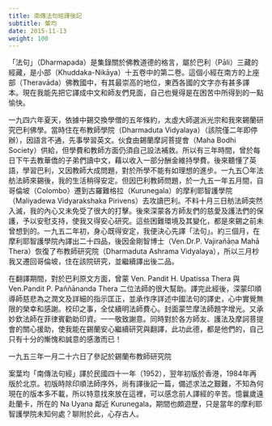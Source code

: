 ```yaml
---
title: 南傳法句經譯後記
subtitle: 葉均
date: 2015-11-13
weight: 100
---
```


「法句」（Dharmapada）是集錄關於佛教道德的格言，屬於巴利（Pāli）三藏的經藏，是小部（Khuddaka-Nikāya）十五卷中的第二卷。這個小經在南方的上座部（Theravāda）佛教國中，有其最崇高的地位，東西各國的文字亦有甚多譯本。現在我能先把它譯成中文和師友們見面，自己也覺得是在困苦中所得到的一點愉快。

一九四六年夏天，依據中錫交換學僧的五年條約，太虛大師選派光宗和我來錫蘭研究巴利佛學。當時住在布教師學院（Dharmaduta Vidyalaya）（該院僅二年即停辦），因語言不通，先事學習英文。伙食由錫蘭摩訶菩提會（Maha Bodhi Society）供給，但學費和教師方面仍須自己設法補救。所以有三年時間，曾於每日下午去教華僑的子弟們讀中文，藉以收入一部分酬金維持學費。後來聽懂了英語，學習巴利，又因教師大成問題，對於所學不能有如理想的進步。一九五〇年法舫法師來錫後，我的生活稍得安定。但因巴利教師問題，於一九五一年五月間，自哥倫坡（Colombo）遷到古羅難格拉（Kurunegala）的摩利耶智護學院（Maliyadewa Vidyarakshaka Pirivens）去攻讀巴利。不料十月三日舫法師突然入滅，我的內心又未免受了很大的打擊。後來深蒙各方師友們的慈愛及護法們的保護，予以安慰支持，使我又得安心研究。這些困難環境及其變化，都是來錫之前未曾想到的。一九五二年初，身心既得安定，我便決心先譯「法句」。約三個月，在摩利耶智護學院內譯出二十四品，後因金剛智博士（Ven.Dr.P. Vajirañāṇa Mahā Thera）恢復了布教師研究院（Dharmaduta Ashrama Vidyalaya），所以三月杪我又遷回哥倫坡，住在該院研究，並繼續譯出後二品。

在翻譯期間，對於巴利原文方面，曾蒙 Ven. Pandit H. Upatissa Thera 與 Ven.Pandit P. Paññānanda Thera 二位法師的很大幫助。譯完此經後，深蒙印順導師慈悲為之潤文及詳細的指示匡正，並承作序詳述中國法句的譯史，心中實覺無限的榮幸和感謝。校印之事，全仗續明法師費心。封面蒙竺摩法師題字增光。又承妙欽法師在菲律賓勸助印資。一一敬致謝意。同時對於各方師友、護法及摩訶菩提會的關心援助，使我能在錫蘭安心繼續研究與翻譯，此功此德，都是他們的，自己只有十分的慚愧和誠意的感激而已！

<p class="text-right mb-5">一九五三年一月二十六日了參記於錫蘭布教師研究院</p>

<p class="alert alert-secondary">案葉均「南傳法句經」譯於民國四十一年（1952），翌年初版於香港，1984年再版於北京。初版時除印順法師序外，尚有譯後記一篇，備述求法之艱難，不知為何現在的版本多不載，所以特意找來放在這裡，可以感念前人譯經的辛苦。憶曩歲遠赴蘭卡，所在的 Na Uyana 鄰近 Kurunegala，期間也頗遊歷，只是當年的摩利耶智護學院未知何處？聊附於此，心存古人。</p>